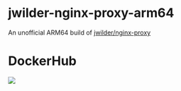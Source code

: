 # jwilder-nginx-proxy-arm64
An unofficial ARM64 build of [jwilder/nginx-proxy](https://hub.docker.com/r/jwilder/nginx-proxy/)

# DockerHub

[![](https://img.shields.io/docker/pulls/mattjeanes/jwilder-nginx-proxy-arm64.svg)](https://hub.docker.com/r/mattjeanes/jwilder-nginx-proxy-arm64)
